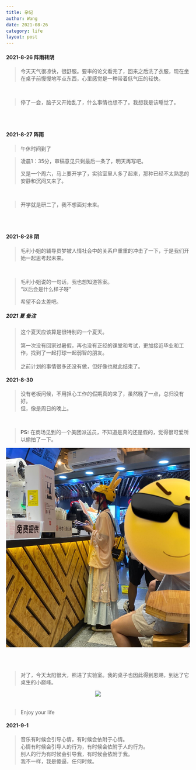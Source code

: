 ```yaml
---
title: 杂记
author: Wang
date: 2021-08-26
category: life
layout: post
---
```



#### 2021-8-26 阵雨转阴
> 今天天气很凉快，很舒服。要审的论文看完了，回来之后洗了衣服，现在坐在桌子前慢慢地写点东西，心里感觉是一种带着低气压的轻快。
<br>

> 停了一会，脑子又开始乱了，什么事情也想不了。我想我是该睡觉了。

<br><br>

#### 2021-8-27 阵雨
> 午休时间到了

> 凌晨1：35分，审稿意见只剩最后一条了，明天再写吧。
>
>又是一个周六，马上要开学了，实验室里人多了起来，那种已经不太熟悉的安静和沉闷又来了。

<br>

>开学就是研二了，我不想面对未来。

<br><br>

#### 2021-8-28 阴
>毛利小姐的辅导员梦被人情社会中的关系户重重的冲击了一下，于是我们开始一起思考起未来。

<br>

>毛利小姐说的一句话，我也想知道答案。<br>“以后会是什么样子呀”
>
> 希望不会太差吧。

##### 2021 夏 备注

>这个夏天应该算是很特别的一个夏天。<br><br>第一次没有回家过暑假，再也没有正经的课堂和考试，更加接近毕业和工作，找到了一起打球一起弱智的朋友。<br><br>之前计划的事情很多还没有做，但好像也就此结束了。


#### 2021-8-30
>没有老板问候，不用担心工作的假期真的来了，虽然晚了一点，总归没有好。<br>但，像是周日的晚上。

<br>

> **PS:**  在商场见到的一个美团派送员，不知道是真的还是假的，觉得很可爱所以偷拍了一下。
<div align = "center">
<img src = "../gitbook/images/meituan.jpg" witdh="200">  
</div>

<br><br>

>对了，今天太阳很大，照进了实验室。我的桌子也因此得到恩赐，到达了它桌生的小巅峰。
<div align = "center">
<img src = "../gitbook/images/yuhangyuan.jpg" witdh="200">  
</div>

<br>

> Enjoy your life

#### 2021-9-1
>音乐有时候会引导心情，有时候会依附于心情。<br>心情有时候会引导人的行为，有时候会依附于人的行为。<br>别人的行为有时候会引导我，有时候会依附于我。<br>我不一样，我是傻逼，任何时候。
